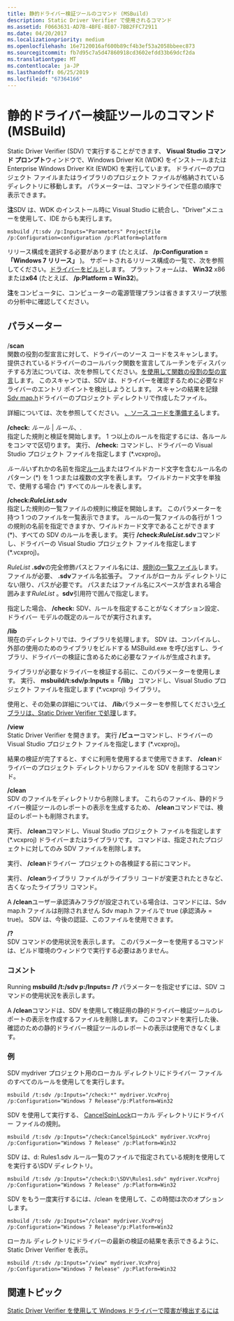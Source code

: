 ```yaml
---
title: 静的ドライバー検証ツールのコマンド (MSBuild)
description: Static Driver Verifier で使用されるコマンド
ms.assetid: F0663631-AD7B-4BFE-8E07-7BB2FFC72911
ms.date: 04/20/2017
ms.localizationpriority: medium
ms.openlocfilehash: 16e7120016af600b89cf4b3ef53a2058bbeec873
ms.sourcegitcommit: fb7d95c7a5d47860918cd3602efdd33b69dcf2da
ms.translationtype: MT
ms.contentlocale: ja-JP
ms.lasthandoff: 06/25/2019
ms.locfileid: "67364166"
---
```

#  <a name="static-driver-verifier-commands-msbuild"></a>静的ドライバー検証ツールのコマンド (MSBuild)


Static Driver Verifier (SDV) で実行することができます、 **Visual Studio コマンド プロンプト**ウィンドウで、Windows Driver Kit (WDK) をインストールまたは Enterprise Windows Driver Kit (EWDK) を実行しています。 ドライバーのプロジェクト ファイルまたはライブラリのプロジェクト ファイルが格納されているディレクトリに移動します。 パラメーターは、コマンドラインで任意の順序で表示できます。

**注**SDV は、WDK のインストール時に Visual Studio に統合し、"Driver"メニューを使用して、IDE からも実行します。 

```
msbuild /t:sdv /p:Inputs="Parameters" ProjectFile /p:Configuration=configuration /p:Platform=platform     
```

リリース構成を選択する必要があります (たとえば、 **/p:Configuration =「Windows 7 リリース」** )。 サポートされるリリース構成の一覧で、次を参照してください。[ドライバーをビルド](https://docs.microsoft.com/windows-hardware/drivers/develop/building-a-driver)します。 プラットフォームは、 **Win32** x86 または**x64** (たとえば、 **/p:Platform = Win32**)。

**注**をコンピュータに、コンピューターの電源管理プランは省きますスリープ状態の分析中に確認してください。

 

## <a name="span-idparametersspanspan-idparametersspanspan-idparametersspanparameters"></a><span id="Parameters"></span><span id="parameters"></span><span id="PARAMETERS"></span>パラメーター


### <span id="parameters"></span><span id="PARAMETERS"></span>

<span id="_scan"></span><span id="_SCAN"></span>/**scan**  
関数の役割の型宣言に対して、ドライバーのソース コードをスキャンします。 提供されているドライバーのコールバック関数を宣言してルーチンをディスパッチする方法については、次を参照してください。[を使用して関数の役割の型の宣言](using-function-role-type-declarations.md)します。 このスキャンでは、SDV は、ドライバーを確認するために必要なドライバーのエントリ ポイントを検出しようとします。 スキャンの結果を記録[Sdv map.h](sdv-map-h.md)ドライバーのプロジェクト ディレクトリで作成したファイル。

詳細については、次を参照してください。 [、ソース コードを準備する](using-static-driver-verifier-to-find-defects-in-drivers.md#preparing_your_source_code)します。

<span id="________check_Rule____Rule_..._"></span><span id="________check_rule____rule_..._"></span><span id="________CHECK_RULE____RULE_..._"></span> **/check:** <em>ルール</em> | *ルール*、.  
指定した規則と検証を開始します。 1 つ以上のルールを指定するには、各ルールをコンマで区切ります。 実行、 **/check:** コマンドし、ドライバーの Visual Studio プロジェクト ファイルを指定します (\*.vcxproj)。

*ルール*いずれかの名前を指定[ルール](static-driver-verifier-rule.md)またはワイルドカード文字を含むルール名のパターン (\*) を 1 つまたは複数の文字を表します。 ワイルドカード文字を単独で、使用する場合 (\*) すべてのルールを表します。

<span id="________check_rulelist.sdv______"></span><span id="________CHECK_RULELIST.SDV______"></span> **/check:*RuleList*.sdv**   
指定した規則の一覧ファイルの規則に検証を開始します。 このパラメーターを持つ 1 つのファイルを一覧表示できます。 ルールの一覧ファイルの各行が 1 つの規則の名前を指定できますか、ワイルドカード文字であることができます (\*)、すべての SDV のルールを表します。  実行 **/check:*RuleList*.sdv**コマンドし、ドライバーの Visual Studio プロジェクト ファイルを指定します (\*.vcxproj)。

<em>RuleList</em> **.sdv**の完全修飾パスとファイル名には、[規則の一覧ファイル](static-driver-verifier-rule-list-file.md)します。 ファイルが必要、 **.sdv**ファイル名拡張子。 ファイルがローカル ディレクトリにない限り、パスが必要です。 パスまたはファイル名にスペースが含まれる場合囲みます<em>RuleList</em> 。**sdv**引用符で囲んで指定します。

指定した場合、 **/check:** SDV、ルールを指定することがなくオプション設定、ドライバー モデルの既定のルールでが実行されます。

<span id="________lib______"></span><span id="________LIB______"></span> **/lib**   
現在のディレクトリでは、ライブラリを処理します。 SDV は、コンパイルし、外部の使用のためのライブラリをビルドする MSBuild.exe を呼び出すし、ライブラリ、ドライバーの検証に含めるために必要なファイルが生成されます。

ライブラリが必要なドライバーを検証する前に、このパラメーターを使用します。 実行、 **msbuild/t:sdv/p:Inputs =「/lib」** コマンドし、Visual Studio プロジェクト ファイルを指定します (\*.vcxproj) ライブラリ。

使用と、その効果の詳細については、 **/lib**パラメーターを参照してください[ライブラリは、Static Driver Verifier で処理](library-processing-in-static-driver-verifier.md)します。

<span id="________view______"></span><span id="________VIEW______"></span> **/view**   
Static Driver Verifier を開きます。 実行 **/ビュー**コマンドし、ドライバーの Visual Studio プロジェクト ファイルを指定します (\*.vcxproj)。

結果の検証が完了すると、すぐに利用を使用するまで使用できます、 **/clean**ドライバーのプロジェクト ディレクトリからファイルを SDV を削除するコマンド。

<span id="________clean______"></span><span id="________CLEAN______"></span> **/clean**   
SDV のファイルをディレクトリから削除します。 これらのファイル、静的ドライバー検証ツールのレポートの表示を生成するため、 **/clean**コマンドでは、検証のレポートも削除されます。

実行、 **/clean**コマンドし、Visual Studio プロジェクト ファイルを指定します (\*.vcxproj) ドライバーまたはライブラリです。 コマンドは、指定されたプロジェクトに対してのみ SDV ファイルを削除します。

実行、 **/clean**ドライバー プロジェクトの各検証する前にコマンド。

実行、 **/clean**ライブラリ ファイルがライブラリ コードが変更されたときなど、古くなったライブラリ コマンド。

A **/clean**ユーザー承認済みフラグが設定されている場合は、コマンドには、Sdv map.h ファイルは削除されません Sdv map.h ファイルで true (承認済み = true)。 SDV は、今後の認証、このファイルを使用できます。

<span id="_______________"></span> **/?**    
SDV コマンドの使用状況を表示します。 このパラメーターを使用するコマンドは、ビルド環境のウィンドウで実行する必要はありません。

### <a name="span-idcommentsspanspan-idcommentsspancomments"></a><span id="comments"></span><span id="COMMENTS"></span>コメント

Running **msbuild /t:/sdv p:/Inputs= /?** パラメーターを指定せずには、SDV コマンドの使用状況を表示します。

A **/clean**コマンドは、SDV を使用して検証用の静的ドライバー検証ツールのレポートの表示を作成するファイルを削除します。 このコマンドを実行した後、確認のための静的ドライバー検証ツールのレポートの表示は使用できなくします。

### <a name="span-idexamplesspanspan-idexamplesspanexamples"></a><span id="examples"></span><span id="EXAMPLES"></span>例

<span id="To_run_SDV_using_all_rules_on_the_driver_files_in_the_local_directory_for_the_mydriver_project_"></span><span id="to_run_sdv_using_all_rules_on_the_driver_files_in_the_local_directory_for_the_mydriver_project_"></span><span id="TO_RUN_SDV_USING_ALL_RULES_ON_THE_DRIVER_FILES_IN_THE_LOCAL_DIRECTORY_FOR_THE_MYDRIVER_PROJECT_"></span>SDV mydriver プロジェクト用のローカル ディレクトリにドライバー ファイルのすべてのルールを使用してを実行します。  
```
msbuild /t:sdv /p:Inputs="/check:*" mydriver.VcxProj /p:Configuration="Windows 7 Release"/p:Platform=Win32
```

<span id="To_run_SDV_using_the_CancelSpinLock_rule_on_the_driver_files_in_the_local_directory_"></span><span id="to_run_sdv_using_the_cancelspinlock_rule_on_the_driver_files_in_the_local_directory_"></span><span id="TO_RUN_SDV_USING_THE_CANCELSPINLOCK_RULE_ON_THE_DRIVER_FILES_IN_THE_LOCAL_DIRECTORY_"></span>SDV を使用して実行する、 [CancelSpinLock](https://docs.microsoft.com/windows-hardware/drivers/devtest/wdm-cancelspinlock)ローカル ディレクトリにドライバー ファイルの規則。  
```
msbuild /t:sdv /p:Inputs="/check:CancelSpinLock" mydriver.VcxProj /p:Configuration="Windows 7 Release" /p:Platform=Win32
```

<span id="to_run_sdv_using_the_rule_that_is_specified_in_the_rules1.sdv_rule_list_file_in_the_d__sdv_directory_"></span><span id="TO_RUN_SDV_USING_THE_RULE_THAT_IS_SPECIFIED_IN_THE_RULES1.SDV_RULE_LIST_FILE_IN_THE_D__SDV_DIRECTORY_"></span>SDV は、d: Rules1.sdv ルール一覧のファイルで指定されている規則を使用してを実行する\\SDV ディレクトリ。  
```
msbuild /t:sdv /p:Inputs="/check:D:\SDV\Rules1.sdv" mydriver.VcxProj /p:Configuration="Windows 7 Release" /p:Platform=Win32
```

<span id="to_run_sdv_again__this_time_using_the__clean_option."></span><span id="TO_RUN_SDV_AGAIN__THIS_TIME_USING_THE__CLEAN_OPTION."></span>SDV をもう一度実行するには、/clean を使用して、この時間は次のオプションします。  
```
msbuild /t:sdv /p:Inputs="/clean" mydriver.VcxProj /p:Configuration="Windows 7 Release"/p:Platform=Win32
```

<span id="To_display_Static_Driver_Verifier__so_that_you_can_view_the_results_for_the_most_recent_verification_of_the_driver_in_the_local_directory_"></span><span id="to_display_static_driver_verifier__so_that_you_can_view_the_results_for_the_most_recent_verification_of_the_driver_in_the_local_directory_"></span><span id="TO_DISPLAY_STATIC_DRIVER_VERIFIER__SO_THAT_YOU_CAN_VIEW_THE_RESULTS_FOR_THE_MOST_RECENT_VERIFICATION_OF_THE_DRIVER_IN_THE_LOCAL_DIRECTORY_"></span>ローカル ディレクトリにドライバーの最新の検証の結果を表示できるように、Static Driver Verifier を表示。  
```
msbuild /t:sdv /p:Inputs="/view" mydriver.VcxProj /p:Configuration="Windows 7 Release" /p:Platform=Win32
```

## <a name="span-idrelatedtopicsspanrelated-topics"></a><span id="related_topics"></span>関連トピック


[Static Driver Verifier を使用して Windows ドライバーで障害が検出するには](using-static-driver-verifier-to-find-defects-in-drivers.md)

 

 






